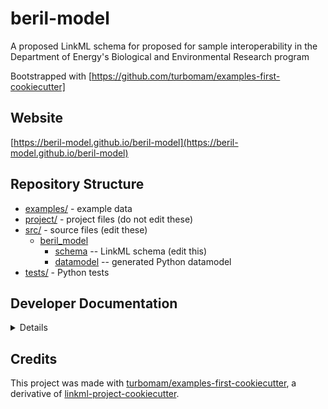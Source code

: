 # beril-model

A proposed LinkML schema for proposed for sample interoperability in the Department of Energy's Biological and Environmental Research program

Bootstrapped with [https://github.com/turbomam/examples-first-cookiecutter]

## Website

[https://beril-model.github.io/beril-model](https://beril-model.github.io/beril-model)

## Repository Structure

* [examples/](examples/) - example data
* [project/](project/) - project files (do not edit these)
* [src/](src/) - source files (edit these)
  * [beril_model](src/beril_model)
    * [schema](src/beril_model/schema) -- LinkML schema
      (edit this)
    * [datamodel](src/beril_model/datamodel) -- generated
      Python datamodel
* [tests/](tests/) - Python tests

## Developer Documentation

<details>
Use the `make` command to generate project artefacts:

* `make all`: make everything
* `make deploy`: deploys site
</details>

## Credits

This project was made with [turbomam/examples-first-cookiecutter](https://github.com/turbomam/examples-first-cookiecutter), 
a derivative of [linkml-project-cookiecutter](https://github.com/linkml/linkml-project-cookiecutter).

